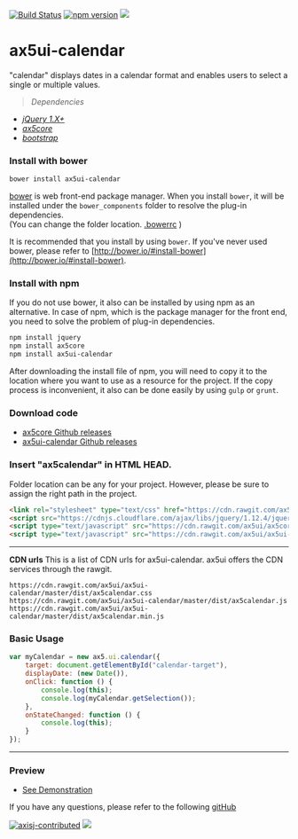 [![Build Status](https://travis-ci.org/ax5ui/ax5ui-calendar.svg?branch=master)](https://travis-ci.org/ax5ui/ax5ui-calendar)
[![npm version](https://badge.fury.io/js/ax5ui-calendar.svg)](https://badge.fury.io/js/ax5ui-calendar)
[![](https://img.shields.io/npm/dm/ax5ui-calendar.svg)](https://www.npmjs.com/package/ax5ui-calendar)

# ax5ui-calendar
"calendar" displays dates in a calendar format and enables users to select a single or multiple values.

> *Dependencies*
* _[jQuery 1.X+](http://jquery.com/)_
* _[ax5core](http://ax5.io/ax5core)_
* _[bootstrap](http://getbootstrap.com/)_


### Install with bower
```sh
bower install ax5ui-calendar
```
[bower](http://bower.io/#install-bower) is web front-end package manager.
When you install `bower`, it will be installed under the `bower_components` folder to resolve the plug-in dependencies.  
(You can change the folder location. [.bowerrc](http://bower.io/docs/config/#bowerrc-specification) )

It is recommended that you install by using `bower`. 
If you've never used bower, please refer to [http://bower.io/#install-bower](http://bower.io/#install-bower).

### Install with npm
If you do not use bower, it also can be installed by using npm as an alternative.
In case of npm, which is the package manager for the front end, you need to solve the problem of plug-in dependencies.

```sh
npm install jquery
npm install ax5core
npm install ax5ui-calendar
```

After downloading the install file of npm, you will need to copy it to the location where you want to use as a resource for the project.
If the copy process is inconvenient, it also can be done easily by using `gulp` or `grunt`.

### Download code
- [ax5core Github releases](https://github.com/ax5ui/ax5core/releases)
- [ax5ui-calendar Github releases](https://github.com/ax5ui/ax5ui-calendar/releases)

### Insert "ax5calendar" in HTML HEAD.
Folder location can be any for your project. However, please be sure to assign the right path in the project.

```html
<link rel="stylesheet" type="text/css" href="https://cdn.rawgit.com/ax5ui/ax5ui-calendar/master/dist/ax5calendar.css">
<script src="https://cdnjs.cloudflare.com/ajax/libs/jquery/1.12.4/jquery.min.js"></script>
<script type="text/javascript" src="https://cdn.rawgit.com/ax5ui/ax5core/master/dist/ax5core.min.js"></script>
<script type="text/javascript" src="https://cdn.rawgit.com/ax5ui/ax5ui-calendar/master/dist/ax5calendar.min.js"></script>
```
***

**CDN urls**
This is a list of CDN urls for ax5ui-calendar. ax5ui offers the CDN services through the rawgit.
```
https://cdn.rawgit.com/ax5ui/ax5ui-calendar/master/dist/ax5calendar.css
https://cdn.rawgit.com/ax5ui/ax5ui-calendar/master/dist/ax5calendar.js
https://cdn.rawgit.com/ax5ui/ax5ui-calendar/master/dist/ax5calendar.min.js
```

### Basic Usage
```js
var myCalendar = new ax5.ui.calendar({
    target: document.getElementById("calendar-target"),
    displayDate: (new Date()),
    onClick: function () {
        console.log(this);
        console.log(myCalendar.getSelection());
    },
    onStateChanged: function () {
        console.log(this);
    }
});
```

- - -


### Preview
- [See Demonstration](http://ax5.io/ax5ui-calendar/demo/index.html)

If you have any questions, please refer to the following [gitHub](https://github.com/ax5ui/ax5ui-kernel)


[![axisj-contributed](https://img.shields.io/badge/AXISJ.com-Contributed-green.svg)](https://github.com/axisj) ![](https://img.shields.io/badge/Seowoo-Mondo&Thomas-red.svg)
